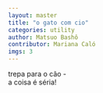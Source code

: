 ```yaml
---
layout: master
title: "o gato com cio"
categories: utility
author: Matsuo Bashô
contributor: Mariana Caló
imgs: 3
---
```


  
trepa para o cão -  
a coisa é séria!   

 
